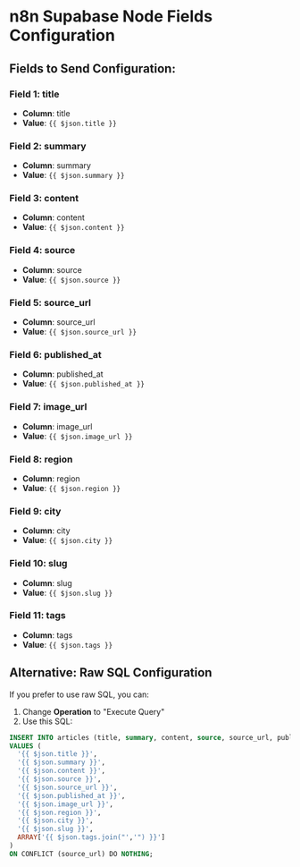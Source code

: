 # n8n Supabase Node Fields Configuration

## Fields to Send Configuration:

### Field 1: title
- **Column**: title
- **Value**: `{{ $json.title }}`

### Field 2: summary  
- **Column**: summary
- **Value**: `{{ $json.summary }}`

### Field 3: content
- **Column**: content  
- **Value**: `{{ $json.content }}`

### Field 4: source
- **Column**: source
- **Value**: `{{ $json.source }}`

### Field 5: source_url
- **Column**: source_url
- **Value**: `{{ $json.source_url }}`

### Field 6: published_at
- **Column**: published_at
- **Value**: `{{ $json.published_at }}`

### Field 7: image_url
- **Column**: image_url
- **Value**: `{{ $json.image_url }}`

### Field 8: region
- **Column**: region
- **Value**: `{{ $json.region }}`

### Field 9: city
- **Column**: city
- **Value**: `{{ $json.city }}`

### Field 10: slug
- **Column**: slug
- **Value**: `{{ $json.slug }}`

### Field 11: tags
- **Column**: tags
- **Value**: `{{ $json.tags }}`

## Alternative: Raw SQL Configuration
If you prefer to use raw SQL, you can:
1. Change **Operation** to "Execute Query"
2. Use this SQL:

```sql
INSERT INTO articles (title, summary, content, source, source_url, published_at, image_url, region, city, slug, tags)
VALUES (
  '{{ $json.title }}',
  '{{ $json.summary }}', 
  '{{ $json.content }}',
  '{{ $json.source }}',
  '{{ $json.source_url }}',
  '{{ $json.published_at }}',
  '{{ $json.image_url }}',
  '{{ $json.region }}',
  '{{ $json.city }}',
  '{{ $json.slug }}',
  ARRAY['{{ $json.tags.join("','") }}']
)
ON CONFLICT (source_url) DO NOTHING;
```
